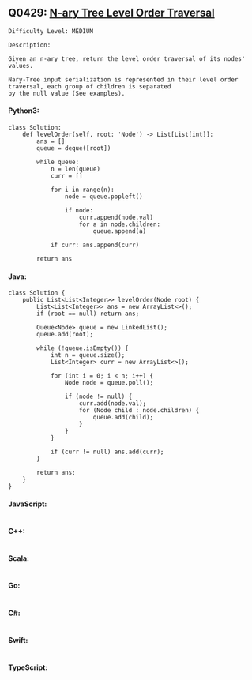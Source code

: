## Q0429: [N-ary Tree Level Order Traversal](https://leetcode.com/problems/n-ary-tree-level-order-traversal/)

```
Difficulty Level: MEDIUM
```

```
Description:

Given an n-ary tree, return the level order traversal of its nodes' values.

Nary-Tree input serialization is represented in their level order traversal, each group of children is separated
by the null value (See examples).
```

#### Python3:

```
class Solution:
    def levelOrder(self, root: 'Node') -> List[List[int]]:
        ans = []
        queue = deque([root])

        while queue:
            n = len(queue)
            curr = []

            for i in range(n):
                node = queue.popleft()

                if node:
                    curr.append(node.val)
                    for a in node.children:
                        queue.append(a)

            if curr: ans.append(curr)

        return ans
```

#### Java:

```
class Solution {
    public List<List<Integer>> levelOrder(Node root) {
        List<List<Integer>> ans = new ArrayList<>();
        if (root == null) return ans;
        
        Queue<Node> queue = new LinkedList();
        queue.add(root);

        while (!queue.isEmpty()) {
            int n = queue.size();
            List<Integer> curr = new ArrayList<>();

            for (int i = 0; i < n; i++) {
                Node node = queue.poll();

                if (node != null) {
                    curr.add(node.val);
                    for (Node child : node.children) {
                        queue.add(child);
                    }
                }
            }

            if (curr != null) ans.add(curr);
        }
            
        return ans;
    }
}
```

#### JavaScript:

```

```

#### C++:

```

```

#### Scala:

```

```

#### Go:

```

```

#### C#:

```

```

#### Swift:

```

```

#### TypeScript:

```

```